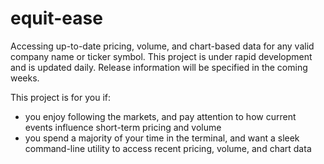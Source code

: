 # equit-ease

Accessing up-to-date pricing, volume, and chart-based data for any valid company name or ticker symbol. This project is under rapid development and is updated daily. Release information will be specified in the coming weeks.

This project is for you if:
- you enjoy following the markets, and pay attention to how current events influence short-term pricing and volume
- you spend a majority of your time in the terminal, and want a sleek command-line utility to access recent pricing, volume, and chart data
